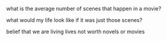 what is the average number of scenes that happen in a movie?

what would my life look like if it was just those scenes? 

belief that we are living lives not worth novels or movies